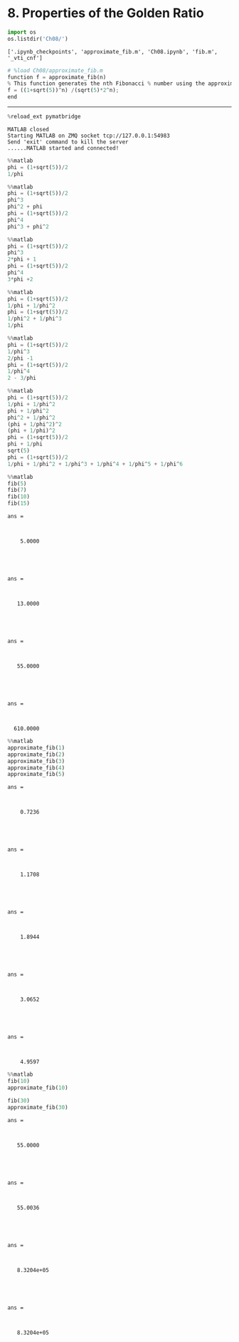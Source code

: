 
# 8. Properties of the Golden Ratio 


```python
import os
os.listdir('Ch08/')
```




    ['.ipynb_checkpoints', 'approximate_fib.m', 'Ch08.ipynb', 'fib.m', '_vti_cnf']




```python
# %load Ch08/approximate_fib.m
function f = approximate_fib(n)
% This function generates the nth Fibonacci % number using the approximate formula
f = ((1+sqrt(5))^n) /(sqrt(5)*2^n);
end
```

---


```python
%reload_ext pymatbridge   
```

    MATLAB closed
    Starting MATLAB on ZMQ socket tcp://127.0.0.1:54983
    Send 'exit' command to kill the server
    ......MATLAB started and connected!
    


```python
%%matlab
phi = (1+sqrt(5))/2
1/phi
```


```python
%%matlab
phi = (1+sqrt(5))/2
phi^3
phi^2 + phi
phi = (1+sqrt(5))/2
phi^4
phi^3 + phi^2
```


```python
%%matlab
phi = (1+sqrt(5))/2
phi^3
2*phi + 1
phi = (1+sqrt(5))/2
phi^4
3*phi +2
```


```python
%%matlab
phi = (1+sqrt(5))/2
1/phi + 1/phi^2
phi = (1+sqrt(5))/2
1/phi^2 + 1/phi^3
1/phi
```


```python
%%matlab
phi = (1+sqrt(5))/2
1/phi^3
2/phi -1
phi = (1+sqrt(5))/2
1/phi^4
2 - 3/phi
```


```python
%%matlab
phi = (1+sqrt(5))/2
1/phi + 1/phi^2
phi + 1/phi^2
phi^2 + 1/phi^2
(phi + 1/phi^2)^2
(phi + 1/phi)^2
phi = (1+sqrt(5))/2
phi + 1/phi
sqrt(5)
phi = (1+sqrt(5))/2
1/phi + 1/phi^2 + 1/phi^3 + 1/phi^4 + 1/phi^5 + 1/phi^6
```


```python
%%matlab
fib(5)
fib(7)
fib(10)
fib(15)
```


    
    ans =
    
        5.0000
    
    
    ans =
    
       13.0000
    
    
    ans =
    
       55.0000
    
    
    ans =
    
      610.0000
    




```python
%%matlab
approximate_fib(1)
approximate_fib(2)
approximate_fib(3)
approximate_fib(4)
approximate_fib(5)
```


    
    ans =
    
        0.7236
    
    
    ans =
    
        1.1708
    
    
    ans =
    
        1.8944
    
    
    ans =
    
        3.0652
    
    
    ans =
    
        4.9597
    




```python
%%matlab
fib(10)
approximate_fib(10)

fib(30)
approximate_fib(30)
```


    
    ans =
    
       55.0000
    
    
    ans =
    
       55.0036
    
    
    ans =
    
       8.3204e+05
    
    
    ans =
    
       8.3204e+05
    




```python

```
